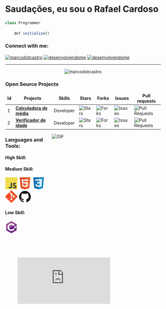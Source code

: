 # Saudações, eu sou o Rafael Cardoso

```JavaScript 
class Programmer

	def initialize() 
```

<p align="left">
    <h3 align="left">Connect with me:</h3>
    <a href="https://www.linkedin.com/in/rafael-cardoso-004332a1/" target="_blank"><img align="center" src="https://github.com/marcodotcastro/marcodotcastro/blob/master/linkedin.png?raw=true" alt="marcodotcastro" height="30" width="40" /></a>
    <a href="https://www.instagram.com/cardoso.rafael8/" target="_blank"><img align="center" src="https://github.com/marcodotcastro/marcodotcastro/blob/master/instagram.png?raw=true" alt="desenvolvendome" height="30" width="40"/></a>
    <a href="https://www.facebook.com/rafaelcardoso888" target="_blank"><img align="center" src="https://github.com/marcodotcastro/marcodotcastro/blob/master/facebook.png?raw=true" alt="desenvolvendome" height="30" width="40" /></a>    
</p>

---

<p align="center"> <img src="https://komarev.com/ghpvc/?username=marcodotcastro" alt="marcodotcastro" /> </p>


<h3>Open Source Projects</h3>
<table>
    <thead align="center">
        <tr border: none;>
            <td><b>Id</b></td>
	    <td><b>Projects</b></td>
	    <td><b>Skills</b></td>
            <td><b>Stars</b></td>
            <td><b>Forks</b></td>
            <td><b>Issues</b></td>
            <td><b>Pull requests</b></td>
        </tr>
    </thead>
    <tbody>
	<tr>
		<td>1</td>
            	<td><a href="https://github.com/RafaelCardoso8/Exercicio_JS_CalculoMedia"><b>Calculadora de média</b></a></td>
		<td>Developer</td>
            	<td><img alt="Stars" src="https://img.shields.io/github/stars/RafaelCardoso8/Exercicio_JS_CalculoMedia?style=flat-square&labelColor=343b41" /></td>
            	<td><img alt="Forks" src="https://img.shields.io/github/forks/RafaelCardoso8/Exercicio_JS_CalculoMedia?style=flat-square&labelColor=343b41" /></td>
            	<td><img alt="Issues" src="https://img.shields.io/github/issues/RafaelCardoso8/Exercicio_JS_CalculoMedia?style=flat-square&labelColor=343b41" /></td>
            	<td><img alt="Pull Requests" src="https://img.shields.io/github/issues-pr/RafaelCardoso8/Exercicio_JS_CalculoMedia?style=flat-square&labelColor=343b41" /></td>
        </tr>
        <tr>
		<td>2</td>
		<td><a href="https://github.com/RafaelCardoso8/Ex2_CuroemVideo_JS"><b>Verificador de idade</b></a></td>
	 	<td>Developer</td>
	    	<td><img alt="Stars" src="https://img.shields.io/github/stars/RafaelCardoso8/Ex2_CuroemVideo_JS?style=flat-square&labelColor=343b41" /></td>
            	<td><img alt="Forks" src="https://img.shields.io/github/forks/RafaelCardoso8/Ex2_CuroemVideo_JS?style=flat-square&labelColor=343b41" /></td>
            	<td><img alt="Issues" src="https://img.shields.io/github/issues/RafaelCardoso8/Ex2_CuroemVideo_JS?style=flat-square&labelColor=343b41" /></td>
            	<td><img alt="Pull Requests" src="https://img.shields.io/github/issues-pr/RafaelCardoso8/Ex2_CuroemVideo_JS?style=flat-square&labelColor=343b41" /></td>
        </tr>       
    </tbody>
</table>

 <img align="right" alt="GIF" src="https://github.com/marcodotcastro/marcodotcastro/blob/master/code.gif?raw=true" width="70%" height="400px" />

<h3 align="left">Languages and Tools:</h3>
    <p align="left">
        <h4 align="left">High Skill:</h4>        
        <h4 align="left">Medium Skill:</h4>        
        <a href="https://stackshare.io/javascript" target="_blank"><img src="https://github.com/devicons/devicon/raw/master/icons/javascript/javascript-original.svg" alt="javascript" width="40" height="40" /></a>
	<a href="https://stackshare.io/html" target="_blank"><img src="https://github.com/devicons/devicon/raw/master/icons/html5/html5-original.svg" alt="javascript" width="40" height="40" /></a>
	<a href="https://stackshare.io/css" target="_blank"><img src="https://github.com/devicons/devicon/raw/master/icons/css3/css3-original.svg" alt="javascript" width="40" height="40" /></a>
	<a href="https://stackshare.io/git" target="_blank"><img src="https://github.com/devicons/devicon/raw/master/icons/git/git-original.svg" alt="git" width="40" height="40" /></a>
        <a href="https://stackshare.io/github" target="_blank"><img src="https://github.com/devicons/devicon/raw/master/icons/github/github-original.svg" alt="github" width="40" height="40" /></a>	
        <h4 align="left">Low Skill:</h4>
        <a href="https://stackshare.io/csharp" target="_blank"><img src="https://github.com/devicons/devicon/raw/master/icons/csharp/csharp-original.svg" alt="vuejs" width="40" height="40" /></a>       
    </p>
<figure>
	<embed src="https://wakatime.com/share/@marcodotcastro/7cd3cbfb-1783-43d5-9708-4d309157fe7a.svg"></embed></figure>




